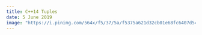 ```yaml
---
title: C++14 Tuples
date: 5 June 2019
image: "https://i.pinimg.com/564x/f5/37/5a/f5375a621d32cb01e68fc6407d549185.jpg"
---
```


<script src="https://gist.github.com/walchko/2014d1fd381700f3d7e31dec6aadfb0f.js"></script>
